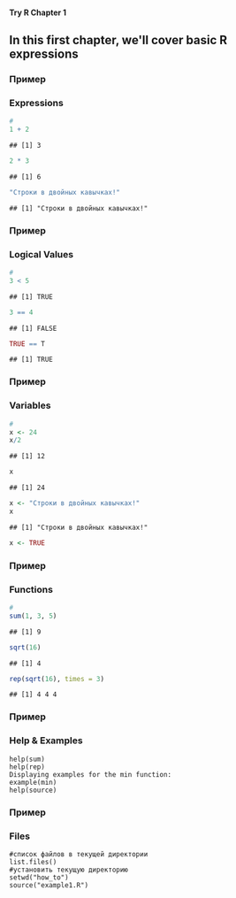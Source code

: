 #### Try R Chapter 1

## In this first chapter, we'll cover basic R expressions

### Пример
### Expressions

```r
# 
1 + 2
```

```
## [1] 3
```

```r
2 * 3
```

```
## [1] 6
```

```r
"Строки в двойных кавычках!"
```

```
## [1] "Строки в двойных кавычках!"
```


### Пример
### Logical Values

```r
# 
3 < 5
```

```
## [1] TRUE
```

```r
3 == 4
```

```
## [1] FALSE
```

```r
TRUE == T
```

```
## [1] TRUE
```


### Пример
### Variables

```r
# 
x <- 24
x/2
```

```
## [1] 12
```

```r
x
```

```
## [1] 24
```

```r
x <- "Строки в двойных кавычках!"
x
```

```
## [1] "Строки в двойных кавычках!"
```

```r
x <- TRUE
```


### Пример
### Functions

```r
# 
sum(1, 3, 5)
```

```
## [1] 9
```

```r
sqrt(16)
```

```
## [1] 4
```

```r
rep(sqrt(16), times = 3)
```

```
## [1] 4 4 4
```


### Пример
### Help & Examples
```
help(sum)
help(rep)
Displaying examples for the min function:
example(min)
help(source)
```

### Пример
### Files
```
#список файлов в текущей директории
list.files()
#установить текущую директорию
setwd("how_to")
source("example1.R")
```
